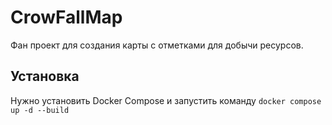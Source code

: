 # CrowFallMap
Фан проект для создания карты с отметками для добычи ресурсов.

## Установка
Нужно установить Docker Compose и запустить команду ```docker compose up -d --build```

